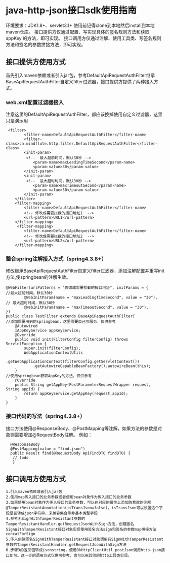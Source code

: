 # java-http-json接口sdk使用指南
环境要求：JDK1.8+、servlet3.1+
使用前记得clone到本地然后install到本地maven仓库。
接口提供方仅通过配置、写实现具体的签名规则方法和获取 appKey 的方法，即可实现。
接口调用方仅通过注解、使用工具类、写签名规则方法和签名的参数拼接方法，即可实现。

## 接口提供方使用方式
首先引入maven依赖或者引入jar包，参考DefaultApiRequestAuthFilter继承BaseApiRequestAuthFilter自定义filter过滤器，接口提供方提供了两种接入方式。
### web.xml配置过滤器接入
注意这里的DefaultApiRequestAuthFilter，都应该换掉使用自定义过滤器，这里只是演示用
```
 <filter>
        <filter-name>DefaultApiRequestAuthFilter</filter-name>
        <filter-class>cn.windflute.http.filter.DefaultApiRequestAuthFilter</filter-class>
        <init-param>
         <!--  最大超前时间，默认30秒 -->
            <param-name>maxLeadingTimeSecond</param-name>
            <param-value>30</param-value>
        </init-param>
        <init-param>
         <!--  最大超时时间，默认30秒 -->
            <param-name>maxTimeoutSecond</param-name>
            <param-value>30</param-value>
        </init-param>
    </filter>
    <filter-mapping>
        <filter-name>DefaultApiRequestAuthFilter</filter-name>
        <!-- 修改成需要拦截的接口地址1  -->
        <url-pattern>URL1</url-pattern>
    </filter-mapping>
     <filter-mapping>
        <filter-name>DefaultApiRequestAuthFilter</filter-name>
        <!-- 修改成需要拦截的接口地址2  -->
        <url-pattern>URL2</url-pattern>
    </filter-mapping>
```
### 整合spring注解接入方式（spring4.3.8+）
修改继承BaseApiRequestAuthFilter自定义filter过滤器，添加注解配置并重写init方法,使springbean的注解生效。

```
@WebFilter(urlPatterns = "修改成需要拦截的接口地址", initParams = {
//最大超前时间，默认30秒
        @WebInitParam(name = "maxLeadingTimeSecond", value = "30"),
// 最大超时时间，默认30秒
        @WebInitParam(name = "maxTimeoutSecond", value = "30"),
})
public class TestFilter extends BaseApiRequestAuthFilter{
//添加需要用到的springbean，这里需要自己写服务，仅供参考
    @Autowired
    IAppKeyService appKeyService;
    @Override
    public void init(FilterConfig filterConfig) throws ServletException {
        super.init(filterConfig);
        WebApplicationContextUtils
            .getWebApplicationContext(filterConfig.getServletContext())
            .getAutowireCapableBeanFactory().autowireBean(this);
    }
//使用springbean获取AppKey的方法，仅供参考
    @Override
    public String getAppKey(PostParameterRequestWrapper request, String appId) {
        return appKeyService.getAppKey(request,appId);
    }
}
```
### 接口代码的写法（spring4.3.8+）
接口方法使用@ResponseBody、@PostMapping等注解，如果方法的参数是对象则需要增加@RequestBody注解。
例如：
```
  @ResponseBody
  @PostMapping(value = "find.json")
  public Result find(@RequestBody ApiFindDTO findDTO) {
   // todo
   }
```
## 接口调用方使用方式
```
1.引入maven依赖或者引入jar包
2.使用map传入接口的业务参数或者使用bean对象作为传入接口的业务参数
3.如果使用bean对象作为传入接口的业务参数，可以在对应的属性上添加防篡改的注解@TamperResistantAnnotation(isTransJson=false)，isTransJson可以设置这个字段是否转成json字符串，来兼容集合等非基本类型字段
4.参考无SignWithTamperResistant参数的TamperResistantHandler.getRequestJsonWithSign方法，创建匿名SignWithTamperResistant接口对象实现使用签名方法sign和签名的参数map拼接方法concatForSign
5.传入创建匿名SignWithTamperResistant接口对象调用有SignWithTamperResistant参数的TamperResistantHandler.getRequestJsonWithSign方法
6.步骤3的返回值转成jsonstring，使用OkHttpClientUtil.postJson调用http-json接口即可。这一步的调用方式仅供可参考，也可以用其他的http工具类实现。
```
